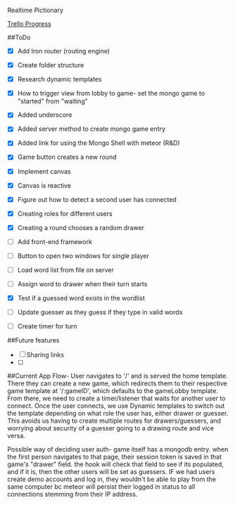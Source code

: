 Realtime Pictionary

[Trello Progress](https://trello.com/b/1auyg9oy/picit)

##ToDo
- [X] Add Iron router (routing engine)
- [X] Create folder structure
- [X] Research dynamic templates
- [X] How to trigger view from lobby to game- set the mongo game to "started" from "waiting"
- [X] Added underscore
- [X] Added server method to create mongo game entry
- [X] Added link for using the Mongo Shell with meteor (R&D)
- [X] Game button creates a new round  
- [X] Implement canvas
- [X] Canvas is reactive
- [X] Figure out how to detect a second user has connected
- [X] Creating roles for different users
- [X] Creating a round chooses a random drawer 
- [ ] Add front-end framework
- [ ] Button to open two windows for single player
- [ ] Load word list from file on server
- [ ] Assign word to drawer when their turn starts
- [X] Test if a guessed word exists in the wordlist
- [ ] Update guesser as they guess if they type in valid words
- [ ] Create timer for turn



##Future features
- [ ] Sharing links
- [ ]


##Current App Flow-
User navigates to '/' and is served the home template.  There they can create a new game, which redirects them to their respective game template at '/:gameID', which defaults to the gameLobby template.  From there, we need to create a timer/listener that waits for another user to connect.  Once the user connects, we use Dynamic templates to switch out the template depending on what role the user has, either drawer or guesser.  This avoids us having to create multiple routes for drawers/guessers, and worrying about security of a guesser going to a drawing route and vice versa.

Possible way of deciding user auth- game itself has a mongodb entry.  when the first person navigates to that page, their session token is saved in that game's "drawer" field.  the hook will check that field to see if its populated, and if it is, then the other users will be set as guessers.  IF we had users create demo accounts and log in, they wouldn't be able to play from the same computer bc meteor will persist their logged in status to all connections stemming from their IP address.
